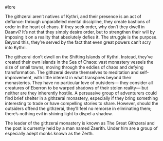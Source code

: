 #lore 

The githzerai aren’t natives of Kythri, and their presence is an act of defiance: through unparalleled mental discipline, they create bastions of order in the heart of chaos. If they seek order, why don’t they dwell in Daanvi? It’s not that they simply desire order, but to strengthen their will by imposing it on a reality that absolutely defies it. The struggle is the purpose. Beyond this, they’re served by the fact that even great powers can’t scry into Kythri.

The githzerai don’t dwell on the Shifting Islands of Kythri. Instead, they’ve created their own islands in the Sea of Chaos: vast monastery vessels the size of small towns, moving through the eddies of chaos and defying transformation. The githzerai devote themselves to meditation and self-improvement, with little interest in what transpires beyond their monasteries. They have no particular love of outsiders— they consider all creatures of Eberron to be warped shadows of their stolen reality— but neither are they inherently hostile. A persuasive group of adventurers could find brief shelter in a githzerai monastery, especially if they bring something interesting to trade or have compelling stories to share. However, should the outsiders offend the githzerai, they’ll feel no remorse in eliminating them; there’s nothing evil in shining light to dispel a shadow.

The leader of the githzerai monastery is known as The Great Githzerai and the post is currently held by a man named Zaerith. Under him are a group of especially adept monks known as the Zerth.
